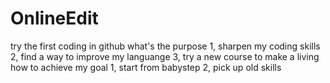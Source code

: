 # OnlineEdit
try the first coding in github
what's the purpose
    1, sharpen my coding skills
    2, find a way to improve my languange 
    3, try a new course to make a living
how to achieve my goal
    1, start from babystep
    2, pick up old skills
